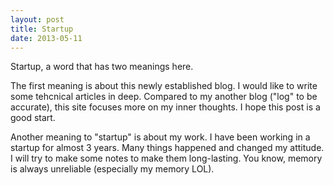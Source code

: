 ```yaml
---
layout: post
title: Startup
date: 2013-05-11
---
```


Startup, a word that has two meanings here.

The first meaning is about this newly established blog. I would like to write some tehcnical articles in deep. Compared to my another blog ("log" to be accurate), this site focuses more on my inner thoughts. I hope this post is a good start.

Another meaning to "startup" is about my work. I have been working in a startup for almost 3 years. Many things happened and changed my attitude. I will try to make some notes to make them long-lasting. You know, memory is always unreliable (especially my memory LOL).